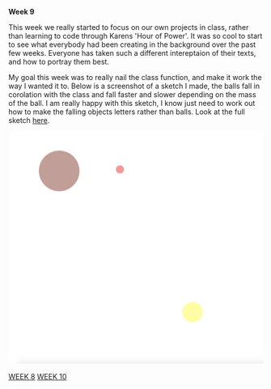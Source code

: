 **Week 9**

This week we really started to focus on our own projects in class, rather than learning to code through Karens 'Hour of Power'. 
It was so cool to start to see what everybody had been creating in the background over the past few weeks. Everyone has taken such a different intereptaion of their texts, and how to portray them best. 

My goal this week was to really nail the class function, and make it work the way I wanted it to. Below is a screenshot of a sketch I made, the balls fall in corolation with the class and fall faster and slower depending on the mass of the ball. I am really happy with this sketch, I know just need to work out how to make the falling objects letters rather than balls. Look at the full sketch [here](https://rubybrown101.github.io/codewordsstudio/SKO1/week9/balls_falling/).

![](ballsfallingSS.png)

[WEEK 8](https://github.com/rubybrown101/codewordsstudio/tree/master/SKO1/week8) [WEEK 10](https://github.com/rubybrown101/codewordsstudio/tree/master/SKO1/week10)
